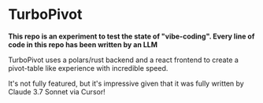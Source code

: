 # TurboPivot

**This repo is an experiment to test the state of "vibe-coding".  Every line of code in this repo has been written by an LLM**

TurboPivot uses a polars/rust backend and a react frontend to create a pivot-table like experience with incredible speed. 

It's not fully featured, but it's impressive given that it was fully written by Claude 3.7 Sonnet via Cursor!
